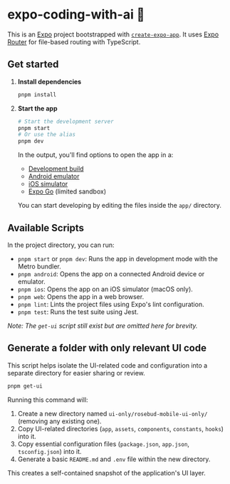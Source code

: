 # expo-coding-with-ai 👋

This is an [Expo](https://expo.dev) project bootstrapped with [`create-expo-app`](https://www.npmjs.com/package/create-expo-app). It uses [Expo Router](https://docs.expo.dev/router/introduction/) for file-based routing with TypeScript.

## Get started

1.  **Install dependencies**

    ```bash
    pnpm install
    ```

2.  **Start the app**

    ```bash
    # Start the development server
    pnpm start 
    # Or use the alias
    pnpm dev 
    ```

    In the output, you'll find options to open the app in a:

    *   [Development build](https://docs.expo.dev/develop/development-builds/introduction/)
    *   [Android emulator](https://docs.expo.dev/workflow/android-studio-emulator/)
    *   [iOS simulator](https://docs.expo.dev/workflow/ios-simulator/)
    *   [Expo Go](https://expo.dev/go) (limited sandbox)

    You can start developing by editing the files inside the `app/` directory.

## Available Scripts

In the project directory, you can run:

*   `pnpm start` or `pnpm dev`: Runs the app in development mode with the Metro bundler.
*   `pnpm android`: Opens the app on a connected Android device or emulator.
*   `pnpm ios`: Opens the app on an iOS simulator (macOS only).
*   `pnpm web`: Opens the app in a web browser.
*   `pnpm lint`: Lints the project files using Expo's lint configuration.
*   `pnpm test`: Runs the test suite using Jest.

*Note: The `get-ui` script still exist but are omitted here for brevity.*

## Generate a folder with only relevant UI code

This script helps isolate the UI-related code and configuration into a separate directory for easier sharing or review.

```bash
pnpm get-ui
```

Running this command will:

1.  Create a new directory named `ui-only/rosebud-mobile-ui-only/` (removing any existing one).
2.  Copy UI-related directories (`app`, `assets`, `components`, `constants`, `hooks`) into it.
3.  Copy essential configuration files (`package.json`, `app.json`, `tsconfig.json`) into it.
4.  Generate a basic `README.md` and `.env` file within the new directory.

This creates a self-contained snapshot of the application's UI layer.